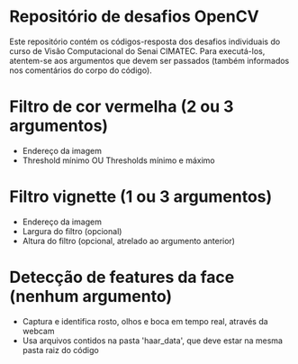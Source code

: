 # Repositório de desafios OpenCV
Este repositório contém os códigos-resposta dos desafios individuais do curso de Visão Computacional do Senai CIMATEC. Para executá-los,
atentem-se aos argumentos que devem ser passados (também informados nos comentários do corpo do código).

# Filtro de cor vermelha (2 ou 3 argumentos)

- Endereço da imagem
- Threshold mínimo OU Thresholds mínimo e máximo

# Filtro vignette (1 ou 3 argumentos)

- Endereço da imagem
- Largura do filtro (opcional)
- Altura do filtro (opcional, atrelado ao argumento anterior)

# Detecção de features da face (nenhum argumento)

- Captura e identifica rosto, olhos e boca em tempo real, através da webcam
- Usa arquivos contidos na pasta 'haar_data', que deve estar na mesma pasta raiz do código
